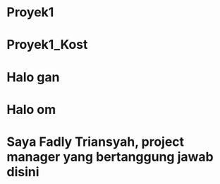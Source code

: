 # Proyek1
# Proyek1_Kost
# Halo gan
# Halo om
# Saya Fadly Triansyah, project manager yang bertanggung jawab disini
